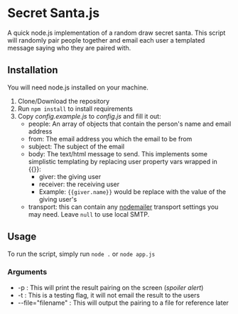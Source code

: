 # Secret Santa.js

A quick node.js implementation of a random draw secret santa. This script will randomly pair people together and email each user a templated message saying who they are paired with.

## Installation
You will need node.js installed on your machine.
1. Clone/Download the repository
2. Run `npm install` to install requirements
3. Copy *config.example.js* to *config.js* and fill it out:
    * people: An array of objects that contain the person's name and email address
    * from: The email address you which the email to be from
    * subject: The subject of the email
    * body: The text/html message to send.  This implements some simplistic templating by replacing user property vars wrapped in {{}}:
        * giver: the giving user
        * receiver: the receiving user
        * Example: `{{giver.name}}` would be replace with the value of the giving user's
    * transport: this can contain any [nodemailer](http://www.nodemailer.com/) transport settings you may need.  Leave `null` to use local SMTP.

## Usage
To run the script, simply run `node .` or `node app.js`
### Arguments
* -p : This will print the result pairing on the screen (*spoiler alert*)
* -t : This is a testing flag, it will not email the result to the users
* --file="filename" : This will output the pairing to a file for reference later
